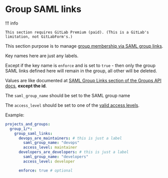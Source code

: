 # Group SAML links

!!! info

    This section requires GitLab Premium (paid). (This is a GitLab's limitation, not GitLabForm's.)

This section purpose is to manage [group membership via SAML group links](https://docs.gitlab.com/ee/user/group/saml_sso/group_sync.html#configure-saml-group-links).

Key names here are just any labels.

Except if the key name is `enforce` and is set to `true` - then only the group SAML links defined here will remain in the group, all other will be deleted.

Values are like documented at [SAML Group Links section of the Groups API docs](https://docs.gitlab.com/ee/api/groups.html#saml-group-links), **except the id**.

The `saml_group_name` should be set to the SAML group name

The `access_level` should be set to one of the [valid access levels](https://docs.gitlab.com/ee/api/members.html#valid-access-levels).

Example:

```yaml
projects_and_groups:
  group_1/*:
    group_saml_links: 
      devops_are_maintainers: # this is just a label
        saml_group_name: "devops"
        access_level: maintainer
      developers_are_developers: # this is just a label
        saml_group_name: "developers"
        access_level: developer

      enforce: true # optional
```